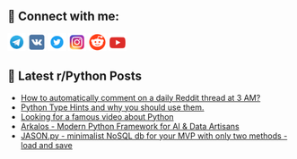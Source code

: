 ## 🔎 Connect with me:
[<img src="https://github.com/bullbesh/bullbesh/blob/main/images/Telegram.png" width="32" height="32" />](https://t.me/bullbesh)
[<img src="https://github.com/bullbesh/bullbesh/blob/main/images/VK.png" width="32" height="32" />](https://vk.com/bullbesh)
[<img src="https://github.com/bullbesh/bullbesh/blob/main/images/Twitter.png" width="32" height="32" />](https://twitter.com/bullbesh1)
[<img src="https://github.com/bullbesh/bullbesh/blob/main/images/Instagram.png" width="32" height="32" />](https://www.instagram.com/bullbesh)
[<img src="https://github.com/bullbesh/bullbesh/blob/main/images/Reddit.png" width="32" height="32" />](https://www.reddit.com/user/bullbesh)
[<img src="https://github.com/bullbesh/bullbesh/blob/main/images/YouTube.png" width="32" height="32" />](https://www.youtube.com/channel/UCtfjRs6uzgq5mfm8S06WTcg)

## 📕 Latest r/Python Posts
<!-- BLOG-POST-LIST:START -->
- [How to automatically comment on a daily Reddit thread at 3 AM?](https://www.reddit.com/r/Python/comments/1ir04ow/how_to_automatically_comment_on_a_daily_reddit/)
- [Python Type Hints and why you should use them.](https://www.reddit.com/r/Python/comments/1iqytkf/python_type_hints_and_why_you_should_use_them/)
- [Looking for a famous video about Python](https://www.reddit.com/r/Python/comments/1iqvcec/looking_for_a_famous_video_about_python/)
- [Arkalos - Modern Python Framework for AI &amp; Data Artisans](https://www.reddit.com/r/Python/comments/1iqumjr/arkalos_modern_python_framework_for_ai_data/)
- [JASON.py - minimalist NoSQL db for your MVP with only two methods - load and save](https://www.reddit.com/r/Python/comments/1iqsrl2/jasonpy_minimalist_nosql_db_for_your_mvp_with/)
<!-- BLOG-POST-LIST:END -->
